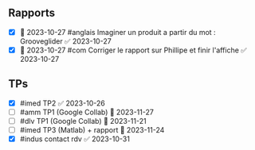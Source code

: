 ## Rapports
- [x] 📅 2023-10-27 #anglais Imaginer un produit a partir du mot : Grooveglider ✅ 2023-10-27
- [x] 📅 2023-10-27 #com Corriger le rapport sur Phillipe et finir l'affiche ✅ 2023-10-27
## TPs
- [x] #imed TP2 ✅ 2023-10-26
- [ ] #amm TP1 (Google Collab) 📅 2023-11-27
- [ ] #dlv TP1 (Google Collab) 📅 2023-11-21 
- [ ] #imed TP3 (Matlab) + rapport 📅 2023-11-24
- [x] #indus contact rdv ✅ 2023-10-31